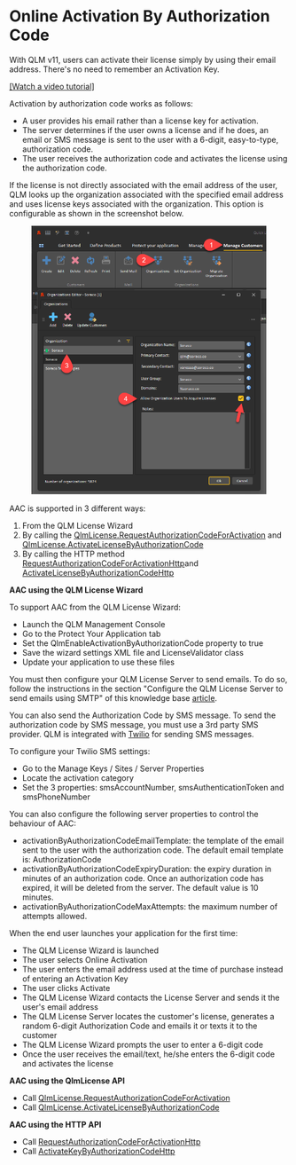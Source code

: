 # Online Activation By Authorization Code

With QLM v11, users can activate their license simply by using their email address. There's no need to remember an Activation Key.

[\[Watch a video tutorial\]](http://www.screencast.com/users/Soraco/folders/Quick%20License%20Manager%2011/media/bd4fd5ad-bec0-456a-99b3-195ada53dec1)

Activation by authorization code works as follows:

* A user provides his email rather than a license key for activation.
* The server determines if the user owns a license and if he does, an email or SMS message is sent to the user with a 6-digit, easy-to-type, authorization code.
* The user receives the authorization code and activates the license using the authorization code.

If the license is not directly associated with the email address of the user, QLM looks up the organization associated with the specified email address and uses license keys associated with the organization. This option is configurable as shown in the screenshot below.

<figure><img src="../../.gitbook/assets/image (1) (1) (1).png" alt=""><figcaption></figcaption></figure>



AAC is supported in 3 different ways:

1. From the QLM License Wizard
2. By calling the [QlmLicense.RequestAuthorizationCodeForActivation](../../api-reference/qlmlicense/application-methods/requestauthorizationcodeforactivation.md) and [QlmLicense.ActivateLicenseByAuthorizationCode](../../api-reference/qlmlicense/application-methods/activatelicensebyauthorizationcode.md)
3. By calling the HTTP method [RequestAuthorizationCodeForActivationHttp](../../api-reference/http-methods/requestauthorizationcodeforactivationhttp.md)and [ActivateLicenseByAuthorizationCodeHttp](../../api-reference/http-methods/activatekeybyauthorizationcodehttp.md)

**AAC using the QLM License Wizard**

To support AAC from the QLM License Wizard:

* Launch the QLM Management Console
* Go to the Protect Your Application tab
* Set the QlmEnableActivationByAuthorizationCode property to true
* Save the wizard settings XML file and LicenseValidator class
* Update your application to use these files

You must then configure your QLM License Server to send emails. To do so, follow the instructions in the section "Configure the QLM License Server to send emails using SMTP" of this knowledge base [article](../../email-framework/configuration/how-to-configure-qlm-to-send-mail-using-smtp.md).

You can also send the Authorization Code by SMS message. To send the authorization code by SMS message, you must use a 3rd party SMS provider. QLM is integrated with [Twilio](https://www.twilio.com/) for sending SMS messages.

To configure your Twilio SMS settings:

* Go to the Manage Keys / Sites / Server Properties
* Locate the activation category
* Set the 3 properties: smsAccountNumber, smsAuthenticationToken and smsPhoneNumber

You can also configure the following server properties to control the behaviour of AAC:

* activationByAuthorizationCodeEmailTemplate: the template of the email sent to the user with the authorization code. The default email template is: AuthorizationCode
* &#x20;activationByAuthorizationCodeExpiryDuration: the expiry duration in minutes of an authorization code. Once an authorization code has expired, it will be deleted from the server. The default value is 10 minutes.
* activationByAuthorizationCodeMaxAttempts: the maximum number of attempts allowed.&#x20;

When the end user launches your application for the first time:

* The QLM License Wizard is launched
* The user selects Online Activation
* The user enters the email address used at the time of purchase instead of entering an Activation Key
* The user clicks Activate
* The QLM License Wizard contacts the License Server and sends it the user's email address
* The QLM License Server locates the customer's license, generates a random 6-digit Authorization Code and emails it or texts it to the customer
* The QLM License Wizard prompts the user to enter a 6-digit code
* Once the user receives the email/text, he/she enters the 6-digit code and activates the license

**AAC using the QlmLicense API**

* Call [QlmLicense.RequestAuthorizationCodeForActivation](../../api-reference/qlmlicense/application-methods/requestauthorizationcodeforactivation.md)
* Call [QlmLicense.ActivateLicenseByAuthorizationCode](../../api-reference/qlmlicense/application-methods/activatelicensebyauthorizationcode.md)

&#x20;**AAC using the HTTP API**

* Call [RequestAuthorizationCodeForActivationHttp](../../api-reference/http-methods/requestauthorizationcodeforactivationhttp.md)
* Call [ActivateKeyByAuthorizationCodeHttp](../../api-reference/http-methods/activatekeybyauthorizationcodehttp.md)
